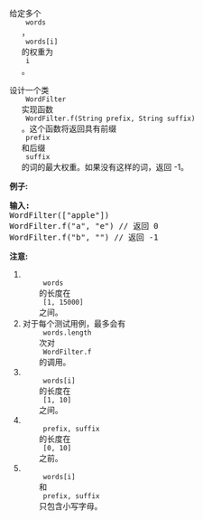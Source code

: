 <html>
 <body>
  <p>
   给定多个
   <code>
    words
   </code>
   ，
   <code>
    words[i]
   </code>
   的权重为
   <code>
    i
   </code>
   。
  </p>
  <p>
   设计一个类
   <code>
    WordFilter
   </code>
   实现函数
   <code>
    WordFilter.f(String prefix, String suffix)
   </code>
   。这个函数将返回具有前缀
   <code>
    prefix
   </code>
   和后缀
   <code>
    suffix
   </code>
   的词的最大权重。如果没有这样的词，返回 -1。
  </p>
  <p>
   <strong>
    例子:
   </strong>
  </p>
  <pre>
<strong>输入:</strong>
WordFilter(["apple"])
WordFilter.f("a", "e") // 返回 0
WordFilter.f("b", "") // 返回 -1
</pre>
  <p>
   <strong>
    注意:
   </strong>
  </p>
  <ol>
   <li>
    <code>
     words
    </code>
    的长度在
    <code>
     [1, 15000]
    </code>
    之间。
   </li>
   <li>
    对于每个测试用例，最多会有
    <code>
     words.length
    </code>
    次对
    <code>
     WordFilter.f
    </code>
    的调用。
   </li>
   <li>
    <code>
     words[i]
    </code>
    的长度在
    <code>
     [1, 10]
    </code>
    之间。
   </li>
   <li>
    <code>
     prefix, suffix
    </code>
    的长度在
    <code>
     [0, 10]
    </code>
    之前。
   </li>
   <li>
    <code>
     words[i]
    </code>
    和
    <code>
     prefix, suffix
    </code>
    只包含小写字母。
   </li>
  </ol>
 </body>
</html>